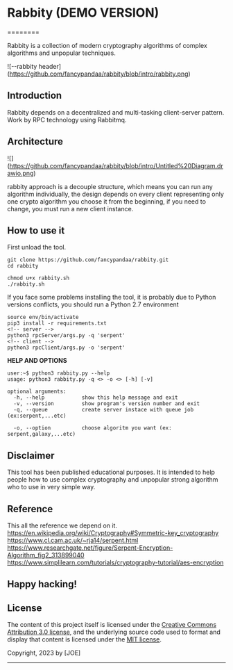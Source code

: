 # Rabbity (DEMO VERSION)
========

Rabbity is a collection of modern cryptography algorithms of complex algorithms and unpopular techniques.


![--rabbity header] (https://github.com/fancypandaa/rabbity/blob/intro/rabbity.png)

Introduction
-----------
Rabbity depends on a decentralized and multi-tasking client-server pattern.
Work by RPC technology using Rabbitmq.

Architecture
-----------
![] (https://github.com/fancypandaa/rabbity/blob/intro/Untitled%20Diagram.drawio.png)

rabbity approach is a decouple structure, which means you can run any algorithm individually,
the design depends on every client representing only one crypto algorithm you choose it from the beginning,
if you need to change, you must run a new client instance.

How to use it
-------
 First unload the tool.
```
git clone https://github.com/fancypandaa/rabbity.git
cd rabbity

chmod u+x rabbity.sh
./rabbity.sh
```
If you face some problems installing the tool, it is probably due to Python versions conflicts, you should run a Python 2.7 environment
```
source env/bin/activate
pip3 install -r requirements.txt
<!-- server -->
python3 rpcServer/args.py -q 'serpent' 
<!-- client -->
python3 rpcClient/args.py -o 'serpent'
```

**HELP  AND OPTIONS**
```
user:~$ python3 rabbity.py --help
usage: python3 rabbity.py -q <> -o <> [-h] [-v] 

optional arguments:
  -h, --help            show this help message and exit
  -v, --version         show program's version number and exit
  -q, --queue           create server instace with queue job (ex:serpent,...etc)
                        
  -o, --option          choose algoritm you want (ex: serpent,galaxy,...etc)
```


Disclaimer
-------
This tool has been published educational purposes. It is intended to help people how to use complex cryptography and unpopular strong algorithm who to use in very simple way.

Reference
-------
This all the reference we depend on it.
https://en.wikipedia.org/wiki/Cryptography#Symmetric-key_cryptography
https://www.cl.cam.ac.uk/~rja14/serpent.html
https://www.researchgate.net/figure/Serpent-Encryption-Algorithm_fig2_313899040
https://www.simplilearn.com/tutorials/cryptography-tutorial/aes-encryption 

Happy hacking!
-------


## License

The content of this project itself is licensed under the [Creative Commons Attribution 3.0 license](http://creativecommons.org/licenses/by/3.0/us/deed.en_US), and the underlying source code used to format and display that content is licensed under the [MIT license](http://opensource.org/licenses/mit-license.php).

Copyright, 2023 by [JOE]

-------------
